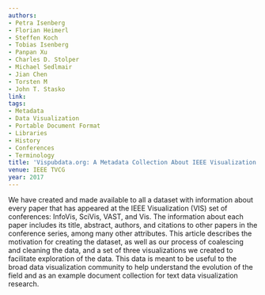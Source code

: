 ```yaml
---
authors:
- Petra Isenberg
- Florian Heimerl
- Steffen Koch
- Tobias Isenberg
- Panpan Xu
- Charles D. Stolper
- Michael Sedlmair
- Jian Chen
- Torsten M
- John T. Stasko
link:
tags:
- Metadata
- Data Visualization
- Portable Document Format
- Libraries
- History
- Conferences
- Terminology
title: 'Vispubdata.org: A Metadata Collection About IEEE Visualization (VIS) Publications.'
venue: IEEE TVCG
year: 2017
---
```

We have created and made available to all a dataset with information about every paper that has appeared at the IEEE Visualization (VIS) set of conferences: InfoVis, SciVis, VAST, and Vis. The information about each paper includes its title, abstract, authors, and citations to other papers in the conference series, among many other attributes. This article describes the motivation for creating the dataset, as well as our process of coalescing and cleaning the data, and a set of three visualizations we created to facilitate exploration of the data. This data is meant to be useful to the broad data visualization community to help understand the evolution of the field and as an example document collection for text data visualization research.